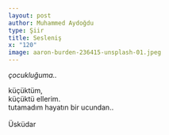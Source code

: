 ```yaml
---
layout: post
author: Muhammed Aydoğdu
type: Şiir
title: Sesleniş
x: "120"
image: aaron-burden-236415-unsplash-01.jpeg
---
```

  
  
_çocukluğuma.._  
  
küçüktüm,  
küçüktü ellerim.  
tutamadım hayatın bir ucundan..  
<br/>
Üsküdar  
